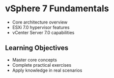 # vSphere 7 Fundamentals
- Core architecture overview
- ESXi 7.0 hypervisor features
- vCenter Server 7.0 capabilities

## Learning Objectives
- Master core concepts
- Complete practical exercises
- Apply knowledge in real scenarios
